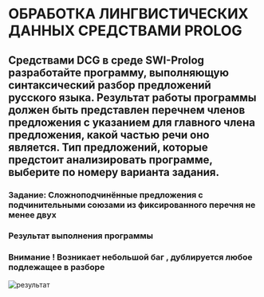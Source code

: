 # ОБРАБОТКА ЛИНГВИСТИЧЕСКИХ ДАННЫХ СРЕДСТВАМИ PROLOG 

## Средствами DCG в среде SWI-Prolog разработайте программу, выполняющую синтаксический разбор предложений русского языка. Результат работы программы должен быть представлен перечнем членов предложения с указанием для главного члена предложения, какой частью речи оно является. Тип предложений, которые предстоит анализировать программе, выберите по номеру варианта задания.


### Задание: Сложноподчинённые предложения  с подчинительными союзами  из фиксированного перечня не менее двух

### Результат выполнения программы 

### Внимание ! Возникает небольшой баг , дублируется любое подлежащее  в разборе
![результат](https://user-images.githubusercontent.com/40771972/101641793-3ddc4e00-3a43-11eb-8a0d-427b524fc607.png)


